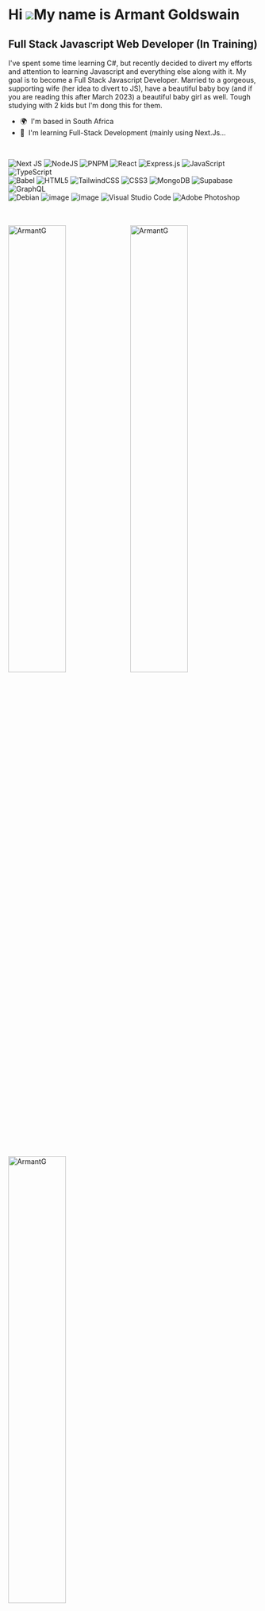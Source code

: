 Hi ![](https://user-images.githubusercontent.com/18350557/176309783-0785949b-9127-417c-8b55-ab5a4333674e.gif)My name is Armant Goldswain
========================================================================================================================================

Full Stack Javascript Web Developer (In Training)
-------------------------------------------------

I've spent some time learning C#, but recently decided to divert my efforts and attention to learning Javascript and everything else along with it. My goal is to become a Full Stack Javascript Developer. Married to a gorgeous, supporting wife (her idea to divert to JS), have a beautiful baby boy (and if you are reading this after March 2023) a beautiful baby girl as well. Tough studying with 2 kids but I'm dong this for them.

*   🌍  I'm based in South Africa
*   🧠  I'm learning Full-Stack Development (mainly using Next.Js...
<br>
<p align="left">
  
![Next JS](https://img.shields.io/badge/Next-black?style=for-the-badge&logo=next.js&logoColor=white)
![NodeJS](https://img.shields.io/badge/node.js-6DA55F?style=for-the-badge&logo=node.js&logoColor=white)
![PNPM](https://img.shields.io/badge/pnpm-%234a4a4a.svg?style=for-the-badge&logo=pnpm&logoColor=f69220)
![React](https://img.shields.io/badge/react-%2320232a.svg?style=for-the-badge&logo=react&logoColor=%2361DAFB)
![Express.js](https://img.shields.io/badge/express.js-%23404d59.svg?style=for-the-badge&logo=express&logoColor=%2361DAFB)
![JavaScript](https://img.shields.io/badge/javascript-%23323330.svg?style=for-the-badge&logo=javascript&logoColor=%23F7DF1E)
![TypeScript](https://img.shields.io/badge/typescript-%23007ACC.svg?style=for-the-badge&logo=typescript&logoColor=white)
<br/>
![Babel](https://img.shields.io/badge/Babel-F9DC3e?style=for-the-badge&logo=babel&logoColor=black)
![HTML5](https://img.shields.io/badge/html5-%23E34F26.svg?style=for-the-badge&logo=html5&logoColor=white)
![TailwindCSS](https://img.shields.io/badge/tailwindcss-%2338B2AC.svg?style=for-the-badge&logo=tailwind-css&logoColor=white)
![CSS3](https://img.shields.io/badge/css3-%231572B6.svg?style=for-the-badge&logo=css3&logoColor=white)
![MongoDB](https://img.shields.io/badge/MongoDB-%234ea94b.svg?style=for-the-badge&logo=mongodb&logoColor=white)
![Supabase](https://img.shields.io/badge/Supabase-3ECF8E?style=for-the-badge&logo=supabase&logoColor=white)
![GraphQL](https://img.shields.io/badge/-GraphQL-E10098?style=for-the-badge&logo=graphql&logoColor=white)
<br/> 
![Debian](https://img.shields.io/badge/Debian-D70A53?style=for-the-badge&logo=debian&logoColor=white)
![image](https://img.shields.io/badge/mac%20os-000000?style=for-the-badge&logo=apple&logoColor=white) 
![image](https://img.shields.io/badge/apple%20silicon-333333?style=for-the-badge&logo=apple&logoColor=white) 
![Visual Studio Code](https://img.shields.io/badge/Visual%20Studio%20Code-0078d7.svg?style=for-the-badge&logo=visual-studio-code&logoColor=white) 
![Adobe Photoshop](https://img.shields.io/badge/adobe%20photoshop-%2331A8FF.svg?style=for-the-badge&logo=adobe%20photoshop&logoColor=white) 
<br/>  
<br/>


<img width="48%" src="https://github-readme-stats.vercel.app/api/top-langs?username=ArmantG&show_icons=true&theme=dracula&title_color=ff8000&text_color=ffffff&bg_color=6a6a6a&locale=en&layout=compact&hide_border=true" alt="ArmantG" /> 
  
<img width="48%" src="https://github-readme-stats.vercel.app/api?username=ArmantG&show_icons=true&theme=dracula&title_color=ff8000&text_color=ffffff&bg_color=6a6a6a&locale=en&hide_border=true" alt="ArmantG" />

<img width="48%" src="https://github-readme-streak-stats.herokuapp.com/?user=ArmantG&theme=highcontrast&hide_border=true" alt="ArmantG" />

<br>

![](https://quotes-github-readme.vercel.app/api?type=horizontal&theme=gruvbox)
<br>

<img src="https://readme-jokes.vercel.app/api" alt="Jokes Card" />

<br>

[![Armant's github activity graph](https://github-readme-activity-graph.vercel.app/graph?username=ArmantG&theme=react-dark)](https://github.com/ashutosh00710/github-readme-activity-graph)
